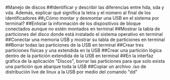 #Manejo de discos
##Identificar y describir las diferencias entre hda, sda y vda. Además, explicar qué significa la letra y el número al final de los identificadores
##¿Cómo montar y desmontar una USB en el sistema por terminal?
##Enlistar la información de los dispositivos de bloque conectados aunque no estén montados en terminal
##Mostrar la tabla de particiones del disco donde está instalado el sistema operativo en terminal
##Conectar una memoria USB y mostrar su tabla de particiones en terminal
##Borrar todas las particiones de la USB en terminal
##Crear tres particiones físicas y una extendida en la USB
##Crear una partición lógica dentro de la partición extendida de la USB en terminal
##En la interfaz gráfica de la aplicación "Discos", borrar las particiones para que solo exista una partición que abarque toda la USB
##Copiar un archivo .iso de distribución live de linux a la USB por medio del comando "dd"
